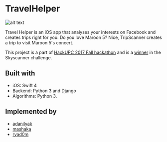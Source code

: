 # TravelHelper

![alt text](http://s019.radikal.ru/i644/1710/0a/6bf3f728c8f4.png)

Travel Helper is an iOS app that analyses your interests on Facebook and creates trips right for you. Do you love Maroon 5? Nice, TripScanner creates a trip to visit Maroon 5's concert.

This project is a part of [HackUPC 2017 Fall hackathon](https://hackupc2017f.devpost.com/) and is a [winner](https://devpost.com/software/tripscanner) in the Skyscanner challenge.

## Built with

* iOS: Swift 4
* Backend: Python 3 and Django
* Algorithms: Python 3.

## Implemented by

- [adanilyak](https://github.com/adanilyak)
- [mashaka](https://github.com/mashaka)
- [ryad0m](https://github.com/ryad0m)
